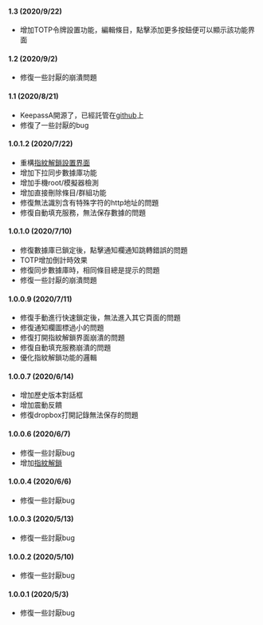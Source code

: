 #### 1.3 (2020/9/22)
- 增加TOTP令牌設置功能，編輯條目，點擊添加更多按鈕便可以顯示該功能界面

#### 1.2 (2020/9/2)
- 修復一些討厭的崩潰問題

#### 1.1 (2020/8/21)
- KeepassA開源了，已經託管在[github](https://github.com/AriaLyy/KeepassA)上
- 修復了一些討厭的bug

#### 1.0.1.2 (2020/7/22)
- 重構[指紋解鎖設置界面](route://keepassA.com/kpa?activity=FingerprintActivity)
- 增加下拉同步數據庫功能
- 增加手機root/模擬器檢測
- 增加直接刪除條目/群組功能
- 修復無法識別含有特殊字符的http地址的問題
- 修復自動填充服務，無法保存數據的問題

#### 1.0.1.0 (2020/7/10)
- 修復數據庫已鎖定後，點擊通知欄通知跳轉錯誤的問題
- TOTP增加倒計時效果
- 修復同步數據庫時，相同條目總是提示的問題
- 修復一些討厭的崩潰問題

#### 1.0.0.9 (2020/7/11)
- 修復手動進行快速鎖定後，無法進入其它頁面的問題
- 修復通知欄圖標過小的問題
- 修復打開指紋解鎖界面崩潰的問題
- 修復自動填充服務崩潰的問題
- 優化指紋解鎖功能的邏輯

#### 1.0.0.7 (2020/6/14)
- 增加歷史版本對話框
- 增加震動反饋
- 修復dropbox打開記錄無法保存的問題

#### 1.0.0.6 (2020/6/7)
- 修復一些討厭bug
- 增加[指紋解鎖](route://keepassA.com/kpa?activity=FingerprintActivity)

#### 1.0.0.4 (2020/6/6)
- 修復一些討厭bug

#### 1.0.0.3 (2020/5/13)
- 修復一些討厭bug

#### 1.0.0.2 (2020/5/10)
- 修復一些討厭bug

#### 1.0.0.1 (2020/5/3)
- 修復一些討厭bug
